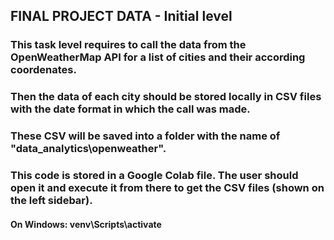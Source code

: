 ## FINAL PROJECT DATA - Initial level

### This task level requires to call the data from the OpenWeatherMap API for a list of cities and their according coordenates.
### Then the data of each city should be stored locally in CSV files with the date format in which the call was made.
### These CSV will be saved into a folder with the name of "data_analytics\openweather".
### This code is stored in a Google Colab file. The user should open it and execute it from there to get the CSV files (shown on the left sidebar).

#### On Windows: venv\Scripts\activate
